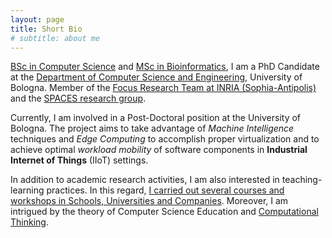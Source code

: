 ```yaml
---
layout: page
title: Short Bio
# subtitle: about me
---
```


[BSc in Computer Science](https://webapps.unitn.it/Biblioteca/en/Web/Tesi) and [MSc in Bioinformatics](http://www.biocomp.unibo.it/lsbioinfo/), I am a PhD Candidate at the [Department of Computer Science and Engineering](http://cs.unibo.it), University of Bologna. 
Member of the [Focus Research Team at INRIA (Sophia-Antipolis)](http://focus.cs.unibo.it) and the [SPACES research group](http://www.cs.unibo.it/projects/spaces).

Currently, I am involved in a Post-Doctoral position at the University of Bologna.
The project aims to take advantage of _Machine Intelligence_ techniques and _Edge Computing_ to accomplish proper virtualization and to achieve optimal _workload mobility_ of software components in **Industrial Internet of Things** (IIoT) settings.

<!-- In 2019, I completed my PhD, supervised by [Professor Maurizio Gabbrielli](http://www.cs.unibo.it/~gabbri/) and [Professor Ivan Lanese](http://www.cs.unibo.it/~lanese).
The research focused on the exploitation of **Microservices-Oriented Computing** in the development of interoperable application for **Internet of Things** systems. 
The European institution [EIT Digital](https://www.eitdigital.eu/) and the Italian company [Engineering SpA](https://www.eng.it) financially supported my grant.

In 2018, the Head of the [Concurrency and Logic research group](https://concurrency.sdu.dk) of the [Department of Mathematics and Computer Science](https://www.sdu.dk/en/Om_SDU/Institutter_centre/Imada_matematik_og_datalogi) at the [University of Southern Denmark](https://www.sdu.dk/en/), [Professor Fabrizio Montesi](https://www.fabriziomontesi.com), invited me in a research project concerning the usage of programming language abstractions to manage data handling in _Edge Computing_ scenarios. -->

In addition to academic research activities, I am also interested in teaching-learning practices.
In this regard, [I carried out several courses and workshops in Schools, Universities and Companies](education/).
Moreover, I am intrigued by the theory of Computer Science Education and [Computational Thinking](https://doi.org/10.1145/3105726.3106194).